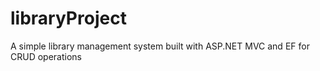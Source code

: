 # libraryProject
A simple library management system built with ASP.NET MVC and EF for CRUD operations
